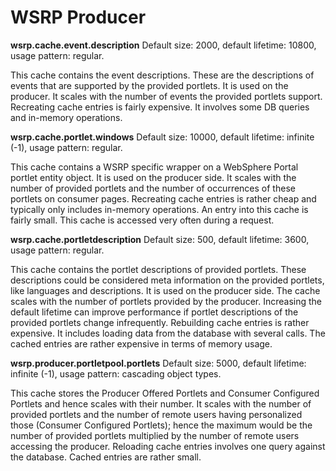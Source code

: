# WSRP Producer

**wsrp.cache.event.description**
Default size: 2000, default lifetime: 10800, usage pattern: regular.

This cache contains the event descriptions. These are the descriptions of events that are supported by the
provided portlets. It is used on the producer. It scales with the number of events the provided portlets
support. Recreating cache entries is fairly expensive. It involves some DB queries and in-memory
operations.

**wsrp.cache.portlet.windows**
Default size: 10000, default lifetime: infinite (-1), usage pattern: regular.

This cache contains a WSRP specific wrapper on a WebSphere Portal portlet entity object. It is used on the
producer side. It scales with the number of provided portlets and the number of occurrences of these
portlets on consumer pages. Recreating cache entries is rather cheap and typically only includes in-memory
operations. An entry into this cache is fairly small. This cache is accessed very often during a request.

**wsrp.cache.portletdescription**
Default size: 500, default lifetime: 3600, usage pattern: regular.

This cache contains the portlet descriptions of provided portlets. These descriptions could be considered
meta information on the provided portlets, like languages and descriptions. It is used on the producer side.
The cache scales with the number of portlets provided by the producer. Increasing the default lifetime can
improve performance if portlet descriptions of the provided portlets change infrequently. Rebuilding cache
entries is rather expensive. It includes loading data from the database with several calls. The cached entries
are rather expensive in terms of memory usage.

**wsrp.producer.portletpool.portlets**
Default size: 5000, default lifetime: infinite (-1), usage pattern: cascading object types.

This cache stores the Producer Offered Portlets and Consumer Configured Portlets and hence scales with
their number. It scales with the number of provided portlets and the number of remote users having
personalized those (Consumer Configured Portlets); hence the maximum would be the number of provided
portlets multiplied by the number of remote users accessing the producer. Reloading cache entries involves
one query against the database. Cached entries are rather small.